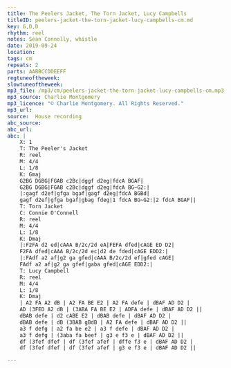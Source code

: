 ```yaml
---
title: The Peelers Jacket, The Torn Jacket, Lucy Campbells
titleID: peelers-jacket-the-torn-jacket-lucy-campbells-cm.md
key: G,D,D
rhythm: reel
notes: Sean Connolly, whistle
date: 2019-09-24
location:
tags: cm
repeats: 2
parts: AABBCCDDEEFF
regtuneoftheweek:
slowtuneoftheweek:
mp3_file: /mp3/cm/peelers-jacket-the-torn-jacket-lucy-campbells-cm.mp3
mp3_source: Charlie Montgomery
mp3_licence: "© Charlie Montgomery. All Rights Reserved."
mp3_url:
source:  House recording
abc_source:
abc_url:
abc: |
    X: 1
    T: The Peeler's Jacket
    R: reel
    M: 4/4
    L: 1/8
    K: Gmaj
    G2BG DGBG|FGAB c2Bc|dggf d2eg|fdcA BGAF|
    G2BG DGBG|FGAB c2Bc|dggf d2eg|fdcA BG~G2:|
    |:gagf d2ef|gfga bgaf|gagf d2eg|fdcA BGBd|
    gagf d2ef|gfga bgaf|gbag fdeg|1 fdcA BG~G2:|2 fdcA BGAF||
    T: Torn Jacket
    C: Connie O'Connell
    R: reel
    M: 4/4
    L: 1/8
    K: Dmaj
    |:F2FA d2 ed|cAAA B/2c/2d eA|FEFA dfed|cAGE ED D2|
    F2FA dfed|cAAA B/2c/2d ec|d2 de fded|cAGE EDD2:|
    |:FAdf a2 af|g2 ga gfed|cAAA B/2c/2d ef|gfed cAGE|
    FAdf a2 af|g2 ga gfef|gaba gfed|cAGE EDD2:|
    T: Lucy Campbell
    R: reel
    M: 4/4
    L: 1/8
    K: Dmaj
    | A2 FA A2 dB | A2 FA BE E2 | A2 FA defe | dBAF AD D2 |
    AD (3FED A2 dB | (3ABA FA BE E2 | ADFA defe | dBAF AD D2 ||
    dBAB defe | d2 cABE E2 | dBAB defe | dBAF AD D2 |
    dBAB defe | dB (3BAB gBdB | A2 FA defe | dBAF AD D2 ||
    a3 f defg | a2 fa be e2 | a3 f defe | dBAF AD D2 |
    a3 f defg | (3aba fa beef | g3 e f3 e | dBAF AD D2 ||
    df (3fef dfef | df (3fef afef | dffe f3 e | dBAF AD D2 |
    df (3fef dfef | df (3fef afef | g3 e f3 e | dBAF AD D2 ||

---
```

